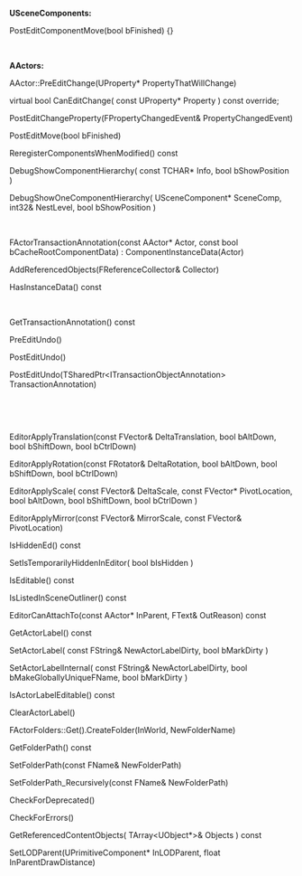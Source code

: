 **USceneComponents:**

PostEditComponentMove(bool bFinished) {}

 

**AActors:**

AActor::PreEditChange(UProperty\* PropertyThatWillChange)

virtual bool CanEditChange( const UProperty\* Property ) const override;

PostEditChangeProperty(FPropertyChangedEvent& PropertyChangedEvent)

PostEditMove(bool bFinished)

ReregisterComponentsWhenModified() const

DebugShowComponentHierarchy( const TCHAR\* Info, bool bShowPosition )

DebugShowOneComponentHierarchy( USceneComponent\* SceneComp, int32& NestLevel, bool bShowPosition )

 

FActorTransactionAnnotation(const AActor\* Actor, const bool bCacheRootComponentData) : ComponentInstanceData(Actor)

AddReferencedObjects(FReferenceCollector& Collector)

HasInstanceData() const

 

GetTransactionAnnotation() const

PreEditUndo()

PostEditUndo()

PostEditUndo(TSharedPtr&lt;ITransactionObjectAnnotation&gt; TransactionAnnotation)

 

 

EditorApplyTranslation(const FVector& DeltaTranslation, bool bAltDown, bool bShiftDown, bool bCtrlDown)

EditorApplyRotation(const FRotator& DeltaRotation, bool bAltDown, bool bShiftDown, bool bCtrlDown)

EditorApplyScale( const FVector& DeltaScale, const FVector\* PivotLocation, bool bAltDown, bool bShiftDown, bool bCtrlDown )

EditorApplyMirror(const FVector& MirrorScale, const FVector& PivotLocation)

IsHiddenEd() const

SetIsTemporarilyHiddenInEditor( bool bIsHidden )

IsEditable() const

IsListedInSceneOutliner() const

EditorCanAttachTo(const AActor\* InParent, FText& OutReason) const

GetActorLabel() const

SetActorLabel( const FString& NewActorLabelDirty, bool bMarkDirty )

SetActorLabelInternal( const FString& NewActorLabelDirty, bool bMakeGloballyUniqueFName, bool bMarkDirty )

IsActorLabelEditable() const

ClearActorLabel()

FActorFolders::Get().CreateFolder(InWorld, NewFolderName)

GetFolderPath() const

SetFolderPath(const FName& NewFolderPath)

SetFolderPath\_Recursively(const FName& NewFolderPath)

CheckForDeprecated()

CheckForErrors()

GetReferencedContentObjects( TArray&lt;UObject\*&gt;& Objects ) const

SetLODParent(UPrimitiveComponent\* InLODParent, float InParentDrawDistance)
